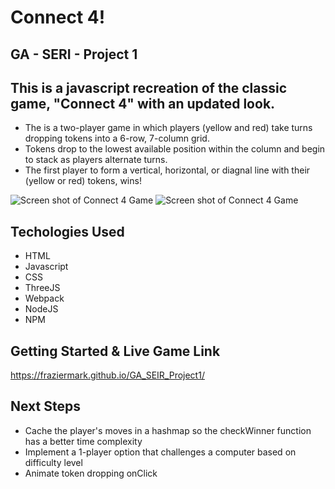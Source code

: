 # Connect 4!

## GA - SERI - Project 1
 
## This is a javascript recreation of the classic game, "Connect 4" with an updated look.
- The is a two-player game in which players (yellow and red) take turns
dropping tokens into a 6-row, 7-column grid.
- Tokens drop to the lowest available position within the column
and begin to stack as players alternate turns.
- The first player to form a vertical, horizontal, or diagnal line
with their (yellow or red) tokens, wins!


![Screen shot of Connect 4 Game](https://imgur.com/fVjS4RL.png#gh-dark-mode-only)
![Screen shot of Connect 4 Game](https://imgur.com/10sBJ4q.png#gh-dark-mode-only)


## Techologies Used
* HTML
* Javascript
* CSS
* ThreeJS
* Webpack
* NodeJS
* NPM

## Getting Started & Live Game Link
https://fraziermark.github.io/GA_SEIR_Project1/

## Next Steps
* Cache the player's moves in a hashmap so the checkWinner function has a better time complexity 
* Implement a 1-player option that challenges a computer based on difficulty level
* Animate token dropping onClick
 
